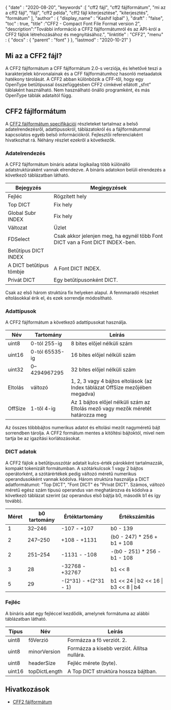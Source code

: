 {
  "date" : "2020-08-20",
  "keywords" :[ "cff2 fájl", "cff2 fájlformátum", "mi az a cff2 fájl", "fájl", "cff2 példa", "cff2 fájl kiterjesztése", "kiterjesztés", "formátum" ],
  "author" : {
    "display_name" : "Kashif Iqbal"
},
  "draft" : "false",
  "toc" : true,
  "title" :"CFF2 - Compact Font File Format version 2",
  "description":"További információ a CFF2 fájlformátumról és az API-król a CFF2 fájlok létrehozásához és megnyitásához.",
  "linktitle" : "CFF2",
  "menu" : {
    "docs" : {
      "parent" : "font"
}
},
  "lastmod" : "2020-10-21"
}

## Mi az a CFF2 fájl?

A CFF2 fájlformátum a CFF fájlformátum 2.0-s verziója, és lehetővé teszi a karakterjelek körvonalainak és a CFF fájlformátumhoz hasonló metaadatok hatékony tárolását. A CFF2 abban különbözik a CFF-től, hogy egy OpenType betűtípussal összefüggésben CFF2 címkével ellátott „sfnt” táblaként használható. Nem használható önálló programként, és más OpenType táblák adataitól függ.

## CFF2 fájlformátum

A [CFF2 fájlformátum specifikációi](https://learn.microsoft.com/en-us/typography/opentype/spec/cff2) részleteket tartalmaz a belső adatelrendezésről, adattípusokról, táblázatokról és a fájlformátummal kapcsolatos egyéb belső információkról. Fejlesztői referenciaként hivatkozhat rá. Néhány részlet ezekről a következők.

### Adatelrendezés

A CFF2 fájlformátum bináris adatai logikailag több különálló adatstruktúraként vannak elrendezve. A bináris adatokon belüli elrendezés a következő táblázatban látható.

|Bejegyzés |Megjegyzések|
---|---|
|Fejléc |Rögzített hely|
|Top DICT| Fix hely|
|Global Subr INDEX| Fix hely|
|Változat |Üzlet|
|FDSelect |Csak akkor jelenjen meg, ha egynél több Font DICT van a Font DICT INDEX-ben.|
|Betűtípus DICT INDEX ||
|A DICT betűtípus tömbje| A Font DICT INDEX.|
|Privát DICT| Egy betűtípusonként DICT.|

Csak az első három struktúra fix helyeken alapul. A fennmaradó részeket eltolásokkal érik el, és ezek sorrendje módosítható.

### Adattípusok

A CFF2 fájlformátum a következő adattípusokat használja.

|Név |Tartomány |Leírás|
---|---|---|
|uint8 |0-tól 255-ig |8 bites előjel nélküli szám|
|uint16 |0-tól 65535-ig| 16 bites előjel nélküli szám|
|uint32 |0–4294967295| 32 bites előjel nélküli szám|
|Eltolás |változó| 1, 2, 3 vagy 4 bájtos eltolások (az Index táblázat OffSize mezőjében megadva)|
|OffSize |1-től 4-ig| Az 1 bájtos előjel nélküli szám az Eltolás mező vagy mezők méretét határozza meg|

Az összes többbájtos numerikus adatot és eltolási mezőt nagyméretű bájt sorrendben tárolja. A CFF2 formátum mentes a kitöltési bájtoktól, mivel nem tartja be az igazítási korlátozásokat.

### DICT adatok

A CFF2 fájlok a betűtípusszótár adatait kulcs-érték párokként tartalmazzák, kompakt tokenizált formátumban. A szótárkulcsok 1 vagy 2 bájtos operátorként, a szótárértékek pedig változó méretű numerikus operandusokként vannak kódolva. Három struktúra használja a DICT adatformátumot: "Top DICT", "Font DICT" és "Privát DICT". Számos, változó méretű egész szám típusú operandus van meghatározva és kódolva a következő táblázat szerint (az operandus első bájtja b0, második b1 és így tovább).

|Méret |b0 tartomány |Értéktartomány |Értékszámítás|
---|---|---|---|
|1 |32–246| -107 - +107 |b0 - 139|
|2 |247–250| +108 - +1131 |(b0 - 247) * 256 + b1 + 108|
|2 |251–254| -1131 - -108| -(b0 - 251) * 256 - b1 - 108|
|3 |28| -32768 - +32767| b1 << 8 | b2|
|5 |29| -(2^31) - +(2^31 - 1)| b1 << 24 \| b2 << 16 \| b3 << 8 \| b4|

### Fejléc

A bináris adat egy fejléccel kezdődik, amelynek formátuma az alábbi táblázatban látható.

|Típus |Név |Leírás|
---|---|---|
|uint8| főVerzió| Formázza a fő verziót. 2.|
|uint8| minorVersion| Formázza a kisebb verziót. Állítsa nullára.|
|uint8| headerSize| Fejléc mérete (byte).|
|uint16| topDictLength| A Top DICT struktúra hossza bájtban.|

## Hivatkozások

* [CFF2 fájlformátum](https://learn.microsoft.com/en-us/typography/opentype/spec/cff2)

